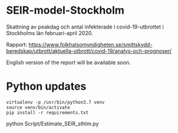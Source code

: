 ﻿# SEIR-model-Stockholm
Skattning av peakdag och antal infekterade i covid-19-utbrottet i Stockholms län februari-april 2020.

Rapport: https://www.folkhalsomyndigheten.se/smittskydd-beredskap/utbrott/aktuella-utbrott/covid-19/analys-och-prognoser/

English version of the report will be available soon.

# Python updates

```
virtualenv -p /usr/bin/python3.7 venv
source venv/bin/activate
pip install -r requirements.txt
```
python Script/Estimate_SEIR_sthlm.py